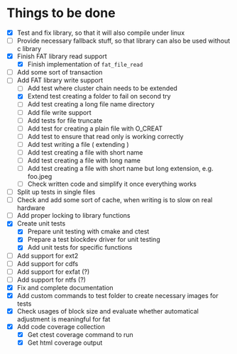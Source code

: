 
# Things to be done

- [x] Test and fix library, so that it will also compile under linux
- [ ] Provide necessary fallback stuff, so that library can also be used without c library
- [x] Finish FAT library read support
  - [x] Finish implementation of `fat_file_read`
- [ ] Add some sort of transaction
- [ ] Add FAT library write support
  - [ ] Add test where cluster chain needs to be extended
  - [x] Extend test creating a folder to fail on second try
  - [ ] Add test creating a long file name directory
  - [ ] Add file write support
  - [ ] Add tests for file truncate
  - [ ] Add test for creating a plain file with O_CREAT
  - [ ] Add test to ensure that read only is working correctly
  - [ ] Add test writing a file ( extending )
  - [ ] Add test creating a file with short name
  - [ ] Add test creating a file with long name
  - [ ] Add test creating a file with short name but long extension, e.g. foo.jpeg
  - [ ] Check written code and simplify it once everything works
- [ ] Split up tests in single files
- [ ] Check and add some sort of cache, when writing is to slow on real hardware
- [ ] Add proper locking to library functions
- [x] Create unit tests
  - [x] Prepare unit testing with cmake and ctest
  - [x] Prepare a test blockdev driver for unit testing
  - [x] Add unit tests for specific functions
- [ ] Add support for ext2
- [ ] Add support for cdfs
- [ ] Add support for exfat (?)
- [ ] Add support for ntfs (?)
- [x] Fix and complete documentation
- [x] Add custom commands to test folder to create necessary images for tests
- [x] Check usages of block size and evaluate whether automatical adjustment is meaningful for fat
- [x] Add code coverage collection
  - [x] Get ctest coverage command to run
  - [x] Get html coverage output
